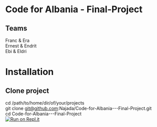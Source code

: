 # Code for Albania - Final-Project


## Teams<br/>
Franc & Era <br/>
Ernest & Endrit <br/>
Ebi & Eldri <br/>

# Installation
## Clone project
cd /path/to/home/dir/of/your/projects<br/>
git clone git@github.com:Najada/Code-for-Albania---Final-Project.git<br/>
cd Code-for-Albania---Final-Project<br/>
[![Run on Repl.it](https://repl.it/badge/github/Najada/Code-for-Albania---Final-Project)](https://repl.it/github/Najada/Code-for-Albania---Final-Project)